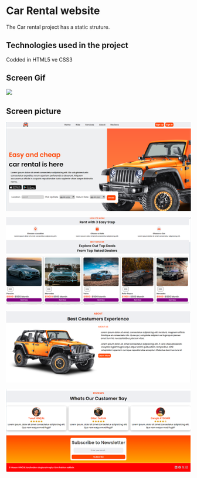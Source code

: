 <h1>Car Rental website</h1>

The Car rental project has a static struture.

<h2>Technologies used in the project</h2>

Codded in HTML5 ve CSS3

<h2>Screen Gif</h2>

![](screen.gif)

<h2>Screen picture</h2>

![](Ekran%20görüntüsü1.png)

![](Ekran%20görüntüsü2.png)

![](Ekran%20görüntüsü3.png)

![](Ekran%20görüntüsü4.png)




